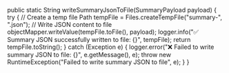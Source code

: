 public static String writeSummaryJsonToFile(SummaryPayload payload) {
    try {
        // Create a temp file
        Path tempFile = Files.createTempFile("summary-", ".json");
        // Write JSON content to file
        objectMapper.writeValue(tempFile.toFile(), payload);
        logger.info("✅ Summary JSON successfully written to file: {}", tempFile);
        return tempFile.toString();
    } catch (Exception e) {
        logger.error("❌ Failed to write summary JSON to file: {}", e.getMessage(), e);
        throw new RuntimeException("Failed to write summary JSON to file", e);
    }
}
